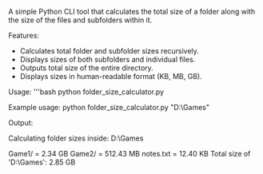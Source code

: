 A simple Python CLI tool that calculates the total size of a folder along with the size of the files and subfolders within it.

Features:
- Calculates total folder and subfolder sizes recursively.
- Displays sizes of both subfolders and individual files.
- Outputs total size of the entire directory.
- Displays sizes in human-readable format (KB, MB, GB).

Usage:
'''bash
python folder_size_calculator.py 

Example usage:
python folder_size_calculator.py "D:\Games"

Output:

Calculating folder sizes inside: D:\Games

Game1/                                     = 2.34 GB
Game2/                                     = 512.43 MB
notes.txt                                  = 12.40 KB
Total size of 'D:\Games': 2.85 GB
